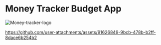 # Money Tracker Budget App

![Money-tracker-logo](https://github.com/user-attachments/assets/db482466-da2b-4642-bff8-ec0b34d0501a)

https://github.com/user-attachments/assets/91626849-9bcb-478b-b2ff-8dace6b254b2

